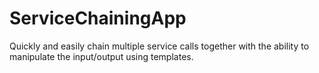 # ServiceChainingApp

Quickly and easily chain multiple service calls together with the ability to manipulate the input/output using templates.
